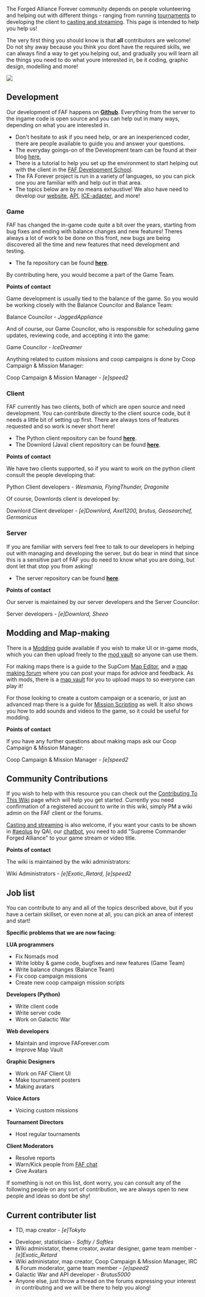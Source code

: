 The Forged Alliance Forever community depends on people volunteering and
helping out with different things - ranging from running
[tournaments](Tournaments "wikilink") to developing the client to
[casting and
streaming](http://forums.faforever.com/forums//viewtopic.php?f=2&t=8199).
This page is intended to help you help us!

The very first thing you should know is that **all** contributors are
welcome! Do not shy away because you think you dont have the required
skills, we can always find a way to get you helping out, and gradually
you will learn all the things you need to do what youre interested in,
be it coding, graphic design, modelling and more!

![](FAF_Organigramme.png)

## Development

Our development of FAF happens on
**[Github](https://github.com/FAForever)**. Everything from the server
to the ingame code is open source and you can help out in many ways,
depending on what you are interested in.

-   Don't hesitate to ask if you need help, or are an inexperienced
    coder, there are people available to guide you and answer your
    questions.
-   The everyday goings-on of the Development team can be found at their
    blog [here.](http://faforeverdevblog.tumblr.com)
-   There is a tutorial to help you set up the environment to start
    helping out with the client in the [FAF Development
    School](FAF_Development_School "wikilink").
-   The FA Forever project is run in a variety of languages, so you can
    pick one you are familiar with and help out in that area.
-   The topics below are by no means exhaustive! We also have need to
    develop our [website](https://github.com/FAForever/website),
    [API](https://github.com/FAForever/api),
    [ICE-adapter](https://github.com/FAForever/ice-adapter), and more!

### Game

FAF has changed the in-game code quite a bit over the years, starting
from bug fixes and ending with balance changes and new features! Theres
always a lot of work to be done on this front, new bugs are being
discovered all the time and new features that need development and
testing.

-   The fa repository can be found
    **[here](https://github.com/FAForever/fa)**.

By contributing here, you would become a part of the Game Team.

**Points of contact**

Game development is usually tied to the balance of the game. So you
would be working closely with the Balance Councilor and Balance Team:


Balance Councilor - *JaggedAppliance*

And of course, our Game Councilor, who is responsible for scheduling
game updates, reviewing code, and accepting it into the game:


Game Councilor - *IceDreamer*

Anything related to custom missions and coop campaigns is done by Coop
Campaign & Mission Manager:


Coop Campaign & Mission Manager - *\[e\]speed2*

### Client

FAF currently has two clients, both of which are open source and need
development. You can contribute directly to the client source code, but
it needs a little bit of setting up first. There are always tons of
features requested and so work is never short here!

-   The Python client repository can be found
    **[here](https://github.com/FAForever/client)**.
-   The Downlord (Java) client repository can be found
    **[here](https://github.com/FAForever/downlords-faf-client)**.

**Points of contact**

We have two clients supported, so if you want to work on the python
client consult the people developing that:


Python Client developers - *Wesmania, FlyingThunder, Dragonite*

Of course, Downlords client is developed by:


Downlord Client developer - *\[e\]Downlord, Axel1200, brutus,
Geosearchef, Germanicus*

### Server

If you are familiar with servers feel free to talk to our developers in
helping out with managing and developing the server, but do bear in mind
that since this is a sensitive part of FAF you do need to know what you
are doing, but dont let that stop you from asking!

-   The server repository can be found
    **[here](https://github.com/FAForever/server)**.

**Points of contact**

Our server is maintained by our server developers and the Server
Councilor:


Server developers - *\[e\]Downlord, Sheeo*

## Modding and Map-making

There is a [Modding](Modding "wikilink") guide available if you wish to
make UI or in-game mods, which you can then upload freely to the [mod
vault](Mod_Vault "wikilink") so anyone can use them.

For making maps there is a guide to the SupCom [Map
Editor](Map_Editor "wikilink"), and a [map making
forum](http://forums.faforever.com/forums/viewforum.php?f=53) where you
can post your maps for advice and feedback. As with mods, there is a
[map vault](Map_Vault "wikilink") for you to upload maps to so everyone
can play it!

For those looking to create a custom campaign or a scenario, or just an
advanced map there is a guide for [Mission
Scripting](Mission_Scripting "wikilink") as well. It also shows you how
to add sounds and videos to the game, so it could be useful for modding.

**Points of contact**

If you have any further questions about making maps ask our Coop
Campaign & Mission Manager:


Coop Campaign & Mission Manager - *\[e\]speed2*

## Community Contributions

If you wish to help with this resource you can check out the
[Contributing To This Wiki](Contributing_To_This_Wiki "wikilink") page
which will help you get started. Currently you need confirmation of a
registered account to write in this wiki, simply PM a wiki admin on the
FAF client or the forums.

[Casting and
streaming](http://forums.faforever.com/forums//viewtopic.php?f=2&t=8199)
is also welcome, if you want your casts to be shown in
[#aeolus](FAF_chat "wikilink") by QAI, our
[chatbot](FAF_chat#Chat_commands "wikilink"), you need to add "Supreme
Commander Forged Alliance" to your game stream or video title.

**Points of contact**

The wiki is maintained by the wiki administrators:


Wiki Administrators - *\[e\]Exotic_Retard, \[e\]speed2*

## Job list

You can contribute to any and all of the topics described above, but if
you have a certain skillset, or even none at all, you can pick an area
of interest and start!

**Specific problems that we are now facing:**

**LUA programmers**

-   Fix Nomads mod
-   Write lobby & game code, bugfixes and new features (Game Team)
-   Write balance changes (Balance Team)
-   Fix coop campaign missions
-   Create new coop campaign mission scripts

**Developers (Python)**

-   Write client code
-   Write server code
-   Work on Galactic War

**Web developers**

-   Maintain and improve FAForever.com
-   Improve Map Vault

**Graphic Designers**

-   Work on FAF Client UI
-   Make tournament posters
-   Making avatars

**Voice Actors**

-   Voicing custom missions

**Tournament Directors**

-   Host regular tournaments

**Client Moderators**

-   Resolve reports
-   Warn/Kick people from [FAF chat](FAF_chat "wikilink")
-   Give Avatars

If something is not on this list, dont worry, you can consult any of the
following people on any sort of contribution, we are always open to new
people and ideas so dont be shy!

## Current contributer list

-   TD, map creator - *\[e\]Tokyto*

<!-- -->

-   Developer, statistician - *Softly / Softles*
-   Wiki administator, theme creator, avatar designer, game team
    member - *\[e\]Exotic_Retard*
-   Wiki administator, map creator, Coop Campaign & Mission Manager, IRC
    & Forum moderator, game team member - *\[e\]speed2*
-   Galactic War and API developer - *Brutus5000*
-   Anyone else, just throw a thread on the forums expressing your
    interest in contributing and we will be there to help you along!
